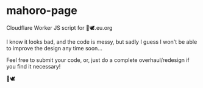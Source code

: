 # mahoro-page
Cloudflare Worker JS script for 🍓🕊.eu.org

I know it looks bad, and the code is messy, but sadly I guess I won't be able to improve the design any time soon... 

Feel free to submit your code, or, just do a complete overhaul/redesign if you find it necessary!

🍓🕊
